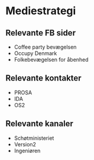 # Mediestrategi

## Relevante FB sider
* Coffee party bevægelsen
* Occupy Denmark
* Folkebevægelsen for åbenhed

## Relevante kontakter
* PROSA
* IDA
* OS2

## Relevante kanaler
* Schøtministeriet
* Version2
* Ingeniøren
